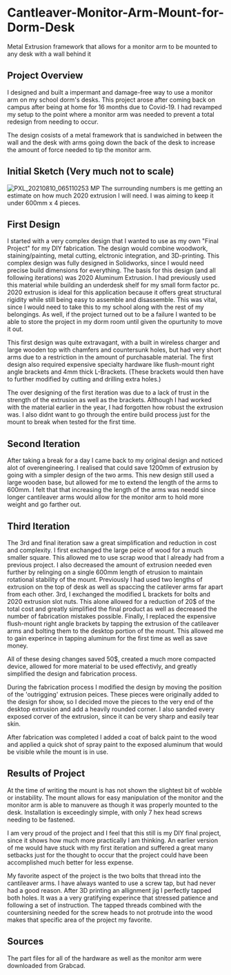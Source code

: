 
# Cantleaver-Monitor-Arm-Mount-for-Dorm-Desk
Metal Extrusion framework that allows for a monitor arm to be mounted to any desk with a wall behind it

## Project Overview
I designed and built a impermant and damage-free way to use a monitor arm on my school dorm's desks. This project arose after coming back on campus after being at home for 16 months due to Covid-19. I had revamped my setup to the point where a monitor arm was needed to prevent a total redesign from needing to occur. 


The design cosists of a metal framework that is sandwiched in between the wall and the desk with arms going down the back of the desk to increase the amount of force needed to tip the monitor arm. 

## Initial Sketch (Very much not to scale) 
![PXL_20210810_065110253 MP](https://user-images.githubusercontent.com/72219191/130905371-cfd65c1c-fd60-417c-8e23-f0fbc41e6ed7.jpg)
The surrounding numbers is me getting an estimate on how much 2020 extrusion I will need. I was aiming to keep it under 600mm x 4 pieces. 
## First Design
I started with a very complex design that I wanted to use as my own "Final Project" for my DIY fabrication. The design would combine woodwork, staining/painting, metal cutting, elctronic integration, and 3D-printing. This complex design was fully designed in Solidworks, since I would need precise build dimensions for everything. The basis for this design (and all following iterations) was 2020 Aluminum Extrusion. I had previously used this material while building an underdesk shelf for my small form factor pc. 2020 extrusion is ideal for this application because it offers great structural rigidity while still being easy to assemble and disassemble. This was vital, since I would need to take this to my school along with the rest of my belongings. As well, if the project turned out to be a failure I wanted to be able to store the project in my dorm room until given the opurtunity to move it out. 

This first design was quite extravagant, with a built in wireless charger and large wooden top with chamfers and countersunk holes, but had very short arms due to a restriction in the amount of purchasable material. The first design also required expensive specialty hardware like flush-mount right angle brackets and 4mm thick L-Brackets. (These brackets would then have to further modified by cutting and drilling extra holes.) 

The over designing of the first iteration was due to a lack of trust in the strength of the extrusion as well as the brackets. Although I had worked with the material earlier in the year, I had forgotten how robust the extrusion was. I also didnt want to go through the entire build process just for the mount to break when tested for the first time.

## Second Iteration

After taking a break for a day I came back to my original design and noticed alot of overengineering. I realised that could save 1200mm of extrusion by going with a simpler design of the two arms. This new design still used a large wooden base, but allowed for me to extend the length of the arms to 600mm. I felt that that increasing the length of the arms was needd since longer cantileaver arms would allow for the monitor arm to hold more weight and go farther out.
## Third Iteration

The 3rd and final iteration saw a great simplification and reduction in cost and complexity. I first exchanged the large peice of wood for a much smaller square. This allowed me to use scrap wood that I already had from a previous project. I also decreased the amount of extrusion needed even further by relinging on a single 600mm length of etrusion to maintain rotational stability of the mount. Previously I had used two lengths of extrusion on the top of desk as well as spaccing the catilever arms far apart from each other. 3rd, I exchanged the modified L brackets for bolts and 2020 extrusion slot nuts. This alone allowed for a reduction of 20$ of the total cost and greatly simplified the final product as well as decreased the number of fabrication mistakes possible. Finally, I replaced the expensive flush-mount right angle brackets by tapping the extrusion of the catileaver arms and bolting them to the desktop portion of the mount. This allowed me to gain experince in tapping aluminum for the first time as well as save money. 

All of these desing changes saved 50$, created a much more compacted device, allowed for more material to be used effectivly, and greatly simplified the design and fabrication process. 

During the fabrication process I modified the design by moving the position of the 'outrigging' extrusion peices. These pieces were originally added to the design for show, so I decided  move the pieces to the very end of the desktop extrusion and add a heavily rounded corner. I also sanded every exposed corver of the extrusion, since it can be very sharp and easily tear skin.

After fabrication was completed I added a coat of balck paint to the wood and applied a quick shot of spray paint to the exposed aluminum that would be visible while the mount is in use. 
## Results of Project 

At the time of writing the mount is has not shown the slightest bit of wobble or instability. The mount allows for easy manipulation of the monitor and the monitor arm is able to manuvere as though it was properly mounted to the desk. Installation is exceedingly simple, with only 7 hex head screws needing to be fastened. 

I am very proud of the project and I feel that this still is my DIY final project, since it shows how much more practically I am thinking. An earlier version of me would have stuck with my first iteration and suffered a great many setbacks just for the thought to occur that the project could have been accomplished much better for less expense.

My favorite aspect of the project is the two bolts that thread into the cantileaver arms. I have always wanted to use a screw tap, but had never had a good reason. After 3D printing an allignment jig I perfectly tapped both holes. It was a a very gratifying experince that stressed patience and following a set of instruction. The tapped threads combined with the countersining needed for the screw heads to not protrude into the wood makes that specific area of the project my favorite. 

## Sources
The part files for all of the hardware as well as the monitor arm were downloaded from Grabcad. 
